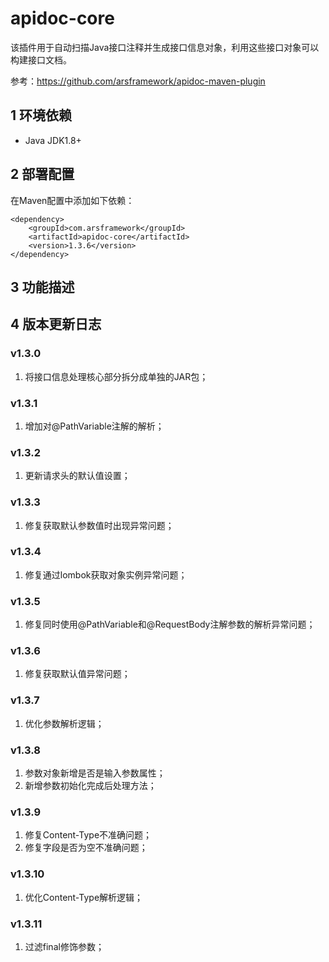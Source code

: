 # apidoc-core
该插件用于自动扫描Java接口注释并生成接口信息对象，利用这些接口对象可以构建接口文档。

参考：https://github.com/arsframework/apidoc-maven-plugin

## 1 环境依赖
- Java JDK1.8+

## 2 部署配置
在Maven配置中添加如下依赖：
```
<dependency>
    <groupId>com.arsframework</groupId>
    <artifactId>apidoc-core</artifactId>
    <version>1.3.6</version>
</dependency>
```

## 3 功能描述


## 4 版本更新日志
### v1.3.0
1. 将接口信息处理核心部分拆分成单独的JAR包；

### v1.3.1
1. 增加对@PathVariable注解的解析；

### v1.3.2
1. 更新请求头的默认值设置；

### v1.3.3
1. 修复获取默认参数值时出现异常问题；

### v1.3.4
1. 修复通过lombok获取对象实例异常问题；

### v1.3.5
1. 修复同时使用@PathVariable和@RequestBody注解参数的解析异常问题；

### v1.3.6
1. 修复获取默认值异常问题；

### v1.3.7
1. 优化参数解析逻辑；

### v1.3.8
1. 参数对象新增是否是输入参数属性；
2. 新增参数初始化完成后处理方法；

### v1.3.9
1. 修复Content-Type不准确问题；
2. 修复字段是否为空不准确问题；

### v1.3.10
1. 优化Content-Type解析逻辑；

### v1.3.11
1. 过滤final修饰参数；


